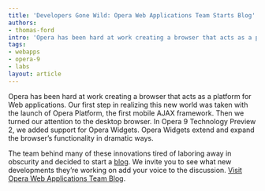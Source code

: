 ```yaml
---
title: 'Developers Gone Wild: Opera Web Applications Team Starts Blog'
authors:
- thomas-ford
intro: 'Opera has been hard at work creating a browser that acts as a platform for Web applications. Our first step in realizing this new world was taken with the launch of Opera Platform, the first mobile Ajax framework. Then we turned our attention to the desktop browser. In Opera 9 Technology Preview 2, we added support for Opera Widgets. Opera Widgets extend and expand the browser’s functionality in dramatic ways.'
tags:
- webapps
- opera-9
- labs
layout: article
---
```


Opera has been hard at work creating a browser that acts as a platform for Web applications. Our first step in realizing this new world was taken with the launch of Opera Platform, the first mobile AJAX framework. Then we turned our attention to the desktop browser. In Opera 9 Technology Preview 2, we added support for Opera Widgets. Opera Widgets extend and expand the browser’s functionality in dramatic ways.

The team behind many of these innovations tired of laboring away in obscurity and decided to start a [blog][1]. We invite you to see what new developments they’re working on add your voice to the discussion. [Visit Opera Web Applications Team Blog][1].

[1]: http://my.opera.com/webapplications/